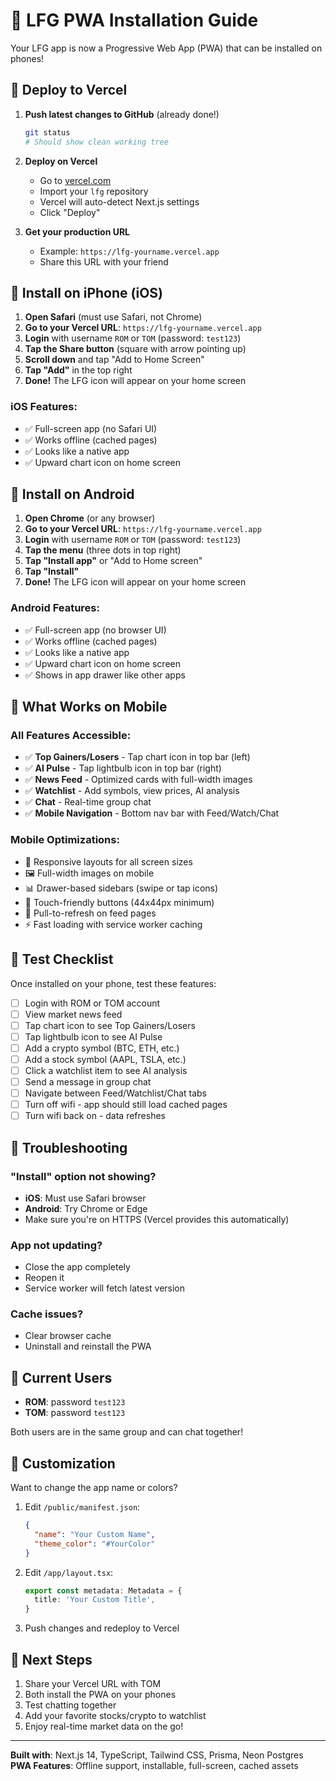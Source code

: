 # 📱 LFG PWA Installation Guide

Your LFG app is now a Progressive Web App (PWA) that can be installed on phones!

## 🚀 Deploy to Vercel

1. **Push latest changes to GitHub** (already done!)
   ```bash
   git status
   # Should show clean working tree
   ```

2. **Deploy on Vercel**
   - Go to [vercel.com](https://vercel.com)
   - Import your `lfg` repository
   - Vercel will auto-detect Next.js settings
   - Click "Deploy"

3. **Get your production URL**
   - Example: `https://lfg-yourname.vercel.app`
   - Share this URL with your friend

## 📲 Install on iPhone (iOS)

1. **Open Safari** (must use Safari, not Chrome)
2. **Go to your Vercel URL**: `https://lfg-yourname.vercel.app`
3. **Login** with username `ROM` or `TOM` (password: `test123`)
4. **Tap the Share button** (square with arrow pointing up)
5. **Scroll down** and tap "Add to Home Screen"
6. **Tap "Add"** in the top right
7. **Done!** The LFG icon will appear on your home screen

### iOS Features:
- ✅ Full-screen app (no Safari UI)
- ✅ Works offline (cached pages)
- ✅ Looks like a native app
- ✅ Upward chart icon on home screen

## 📲 Install on Android

1. **Open Chrome** (or any browser)
2. **Go to your Vercel URL**: `https://lfg-yourname.vercel.app`
3. **Login** with username `ROM` or `TOM` (password: `test123`)
4. **Tap the menu** (three dots in top right)
5. **Tap "Install app"** or "Add to Home screen"
6. **Tap "Install"**
7. **Done!** The LFG icon will appear on your home screen

### Android Features:
- ✅ Full-screen app (no browser UI)
- ✅ Works offline (cached pages)
- ✅ Looks like a native app
- ✅ Upward chart icon on home screen
- ✅ Shows in app drawer like other apps

## 🎯 What Works on Mobile

### All Features Accessible:
- ✅ **Top Gainers/Losers** - Tap chart icon in top bar (left)
- ✅ **AI Pulse** - Tap lightbulb icon in top bar (right)
- ✅ **News Feed** - Optimized cards with full-width images
- ✅ **Watchlist** - Add symbols, view prices, AI analysis
- ✅ **Chat** - Real-time group chat
- ✅ **Mobile Navigation** - Bottom nav bar with Feed/Watch/Chat

### Mobile Optimizations:
- 📱 Responsive layouts for all screen sizes
- 🖼️ Full-width images on mobile
- 📊 Drawer-based sidebars (swipe or tap icons)
- 💬 Touch-friendly buttons (44x44px minimum)
- 🔄 Pull-to-refresh on feed pages
- ⚡ Fast loading with service worker caching

## 🧪 Test Checklist

Once installed on your phone, test these features:

- [ ] Login with ROM or TOM account
- [ ] View market news feed
- [ ] Tap chart icon to see Top Gainers/Losers
- [ ] Tap lightbulb icon to see AI Pulse
- [ ] Add a crypto symbol (BTC, ETH, etc.)
- [ ] Add a stock symbol (AAPL, TSLA, etc.)
- [ ] Click a watchlist item to see AI analysis
- [ ] Send a message in group chat
- [ ] Navigate between Feed/Watchlist/Chat tabs
- [ ] Turn off wifi - app should still load cached pages
- [ ] Turn wifi back on - data refreshes

## 🐛 Troubleshooting

### "Install" option not showing?
- **iOS**: Must use Safari browser
- **Android**: Try Chrome or Edge
- Make sure you're on HTTPS (Vercel provides this automatically)

### App not updating?
- Close the app completely
- Reopen it
- Service worker will fetch latest version

### Cache issues?
- Clear browser cache
- Uninstall and reinstall the PWA

## 📝 Current Users

- **ROM**: password `test123`
- **TOM**: password `test123`

Both users are in the same group and can chat together!

## 🎨 Customization

Want to change the app name or colors?

1. Edit `/public/manifest.json`:
   ```json
   {
     "name": "Your Custom Name",
     "theme_color": "#YourColor"
   }
   ```

2. Edit `/app/layout.tsx`:
   ```typescript
   export const metadata: Metadata = {
     title: 'Your Custom Title',
   }
   ```

3. Push changes and redeploy to Vercel

## 🚀 Next Steps

1. Share your Vercel URL with TOM
2. Both install the PWA on your phones
3. Test chatting together
4. Add your favorite stocks/crypto to watchlist
5. Enjoy real-time market data on the go!

---

**Built with**: Next.js 14, TypeScript, Tailwind CSS, Prisma, Neon Postgres
**PWA Features**: Offline support, installable, full-screen, cached assets
